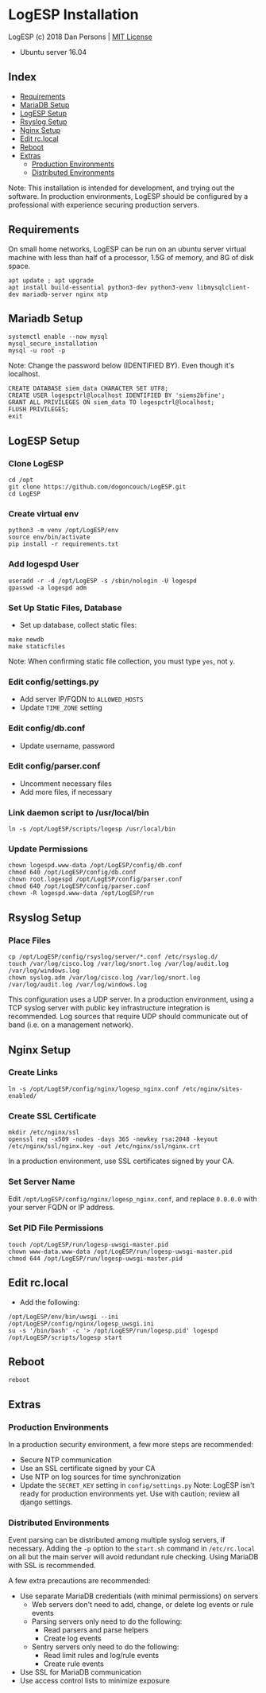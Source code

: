 # LogESP Installation
LogESP (c) 2018 Dan Persons | [MIT License](../LICENSE)

- Ubuntu server 16.04

## Index

- [Requirements](#requirements)
- [MariaDB Setup](#mariadb-setup)
- [LogESP Setup](#logesp-setup)
- [Rsyslog Setup](#rsyslog-setup)
- [Nginx Setup](#nginx-setup)
- [Edit rc.local](#edit-rclocal)
- [Reboot](#reboot)
- [Extras](#extras)
  - [Production Environments](#production-environments)
  - [Distributed Environments](#distributed-environments)

Note: This installation is intended for development, and trying out the software. In production environments, LogESP should be configured by a professional with experience securing production servers.

## Requirements
On small home networks, LogESP can be run on an ubuntu server virtual machine with less than half of a processor, 1.5G of memory, and 8G of disk space.
```
apt update ; apt upgrade
apt install build-essential python3-dev python3-venv libmysqlclient-dev mariadb-server nginx ntp
```

## Mariadb Setup
```
systemctl enable --now mysql
mysql_secure_installation
mysql -u root -p
```
Note: Change the password below (IDENTIFIED BY). Even though it's localhost.
```
CREATE DATABASE siem_data CHARACTER SET UTF8;
CREATE USER logespctrl@localhost IDENTIFIED BY 'siems2bfine';
GRANT ALL PRIVILEGES ON siem_data TO logespctrl@localhost;
FLUSH PRIVILEGES;
exit
```

## LogESP Setup
### Clone LogESP
```
cd /opt
git clone https://github.com/dogoncouch/LogESP.git
cd LogESP
```

### Create virtual env
```
python3 -m venv /opt/LogESP/env
source env/bin/activate
pip install -r requirements.txt
```

### Add logespd User
```
useradd -r -d /opt/LogESP -s /sbin/nologin -U logespd
gpasswd -a logespd adm
```

### Set Up Static Files, Database
- Set up database, collect static files:
```
make newdb
make staticfiles
```
Note: When confirming static file collection, you must type `yes`, not `y`.

### Edit config/settings.py
- Add server IP/FQDN to `ALLOWED_HOSTS`
- Update `TIME_ZONE` setting

### Edit config/db.conf
- Update username, password

### Edit config/parser.conf
- Uncomment necessary files
- Add more files, if necessary

### Link daemon script to /usr/local/bin
```
ln -s /opt/LogESP/scripts/logesp /usr/local/bin
```

### Update Permissions
```
chown logespd.www-data /opt/LogESP/config/db.conf
chmod 640 /opt/LogESP/config/db.conf
chown root.logespd /opt/LogESP/config/parser.conf
chmod 640 /opt/LogESP/config/parser.conf
chown -R logespd.www-data /opt/LogESP/run
```

## Rsyslog Setup
### Place Files
```
cp /opt/LogESP/config/rsyslog/server/*.conf /etc/rsyslog.d/
touch /var/log/cisco.log /var/log/snort.log /var/log/audit.log /var/log/windows.log
chown syslog.adm /var/log/cisco.log /var/log/snort.log /var/log/audit.log /var/log/windows.log
```
This configuration uses a UDP server. In a production environment, using a TCP syslog server with public key infrastructure integration is recommended. Log sources that require UDP should communicate out of band (i.e. on a management network).

## Nginx Setup
### Create Links
```
ln -s /opt/LogESP/config/nginx/logesp_nginx.conf /etc/nginx/sites-enabled/
```

### Create SSL Certificate
```
mkdir /etc/nginx/ssl
openssl req -x509 -nodes -days 365 -newkey rsa:2048 -keyout /etc/nginx/ssl/nginx.key -out /etc/nginx/ssl/nginx.crt
```
In a production environment, use SSL certificates signed by your CA.

### Set Server Name
Edit `/opt/LogESP/config/nginx/logesp_nginx.conf`, and replace `0.0.0.0` with your server FQDN or IP address.

### Set PID File Permissions
```
touch /opt/LogESP/run/logesp-uwsgi-master.pid
chown www-data.www-data /opt/LogESP/run/logesp-uwsgi-master.pid
chmod 644 /opt/LogESP/run/logesp-uwsgi-master.pid
```

## Edit rc.local
- Add the following:
```
/opt/LogESP/env/bin/uwsgi --ini /opt/LogESP/config/nginx/logesp_uwsgi.ini
su -s '/bin/bash' -c '> /opt/LogESP/run/logesp.pid' logespd
/opt/LogESP/scripts/logesp start
```

## Reboot
```
reboot
```

## Extras
### Production Environments
In a production security environment, a few more steps are recommended:
- Secure NTP communication
- Use an SSL certificate signed by your CA
- Use NTP on log sources for time synchronization
- Update the `SECRET_KEY` setting in `config/settings.py`
Note: LogESP isn't ready for production environments yet. Use with caution; review all django settings.

### Distributed Environments
Event parsing can be distributed among multiple syslog servers, if necessary. Adding the `-p` option to the `start.sh` command in `/etc/rc.local` on all but the main server will avoid redundant rule checking. Using MariaDB with SSL is recommended.

A few extra precautions are recommended:
- Use separate MariaDB credentials (with minimal permissions) on servers
  - Web servers don't need to add, change, or delete log events or rule events
  - Parsing servers only need to do the following:
    - Read parsers and parse helpers
    - Create log events
  - Sentry servers only need to do the following:
    - Read limit rules and log/rule events
    - Create rule events
- Use SSL for MariaDB communication
- Use access control lists to minimize exposure
